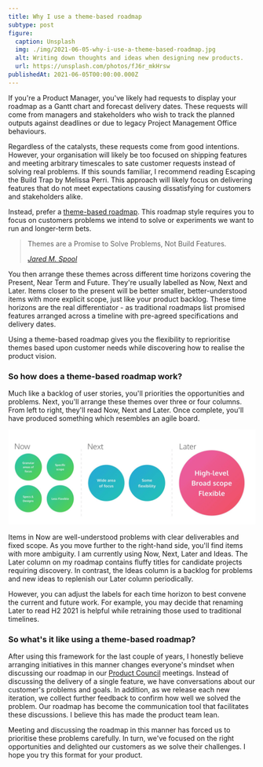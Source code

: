 ```yaml
---
title: Why I use a theme-based roadmap
subtype: post
figure:
  caption: Unsplash
  img: ./img/2021-06-05-why-i-use-a-theme-based-roadmap.jpg
  alt: Writing down thoughts and ideas when designing new products.
  url: https://unsplash.com/photos/fJ6r_mkHrsw
publishedAt: 2021-06-05T00:00:00.000Z
---
```

If you're a Product Manager, you've likely had requests to display your roadmap as a Gantt chart and forecast delivery dates. These requests will come from managers and stakeholders who wish to track the planned outputs against deadlines or due to legacy Project Management Office behaviours.

Regardless of the catalysts, these requests come from good intentions. However, your organisation will likely be too focused on shipping features and meeting arbitrary timescales to sate customer requests instead of solving real problems. If this sounds familiar, I recommend reading Escaping the Build Trap by Melissa Perri. This approach will likely focus on delivering features that do not meet expectations causing dissatisfying for customers and stakeholders alike.

Instead, prefer a [theme-based roadmap](https://www.prodpad.com/blog/how-to-build-a-product-roadmap-everyone-understands/). This roadmap style requires you to focus on customers problems we intend to solve or experiments we want to run and longer-term bets.

> Themes are a Promise to Solve Problems, Not Build Features.
>
> <cite>[Jared M. Spool](https://articles.uie.com/themes/)</cite>

You then arrange these themes across different time horizons covering the Present, Near Term and Future. They're usually labelled as Now, Next and Later. Items closer to the present will be better smaller, better-understood items with more explicit scope, just like your product backlog. These time horizons are the real differentiator - as traditional roadmaps list promised features arranged across a timeline with pre-agreed specifications and delivery dates.

Using a theme-based roadmap gives you the flexibility to reprioritise themes based upon customer needs while discovering how to realise the product vision.

### So how does a theme-based roadmap work?

Much like a backlog of user stories, you'll priorities the opportunities and problems. Next, you'll arrange these themes over three or four columns. From left to right, they'll read Now, Next and Later. Once complete, you'll have produced something which resembles an agile board.

![Anatomy of a Now, Next and Later roadmap by ProdPad](./img/2021-06-05-now-next-later.png)

Items in Now are well-understood problems with clear deliverables and fixed scope. As you move further to the right-hand side, you'll find items with more ambiguity. I am currently using Now, Next, Later and Ideas. The Later column on my roadmap contains fluffy titles for candidate projects requiring discovery. In contrast, the Ideas column is a backlog for problems and new ideas to replenish our Later column periodically.

However, you can adjust the labels for each time horizon to best convene the current and future work. For example, you may decide that renaming Later to read H2 2021 is helpful while retraining those used to traditional timelines.

### So what's it like using a theme-based roadmap?

After using this framework for the last couple of years, I honestly believe arranging initiatives in this manner changes everyone's mindset when discussing our roadmap in our [Product Council](https://svpg.com/the-product-council/) meetings. Instead of discussing the delivery of a single feature, we have conversations about our customer's problems and goals. In addition, as we release each new iteration, we collect further feedback to confirm how well we solved the problem. Our roadmap has become the communication tool that facilitates these discussions. I believe this has made the product team lean.

Meeting and discussing the roadmap in this manner has forced us to prioritise these problems carefully. In turn, we've focused on the right opportunities and delighted our customers as we solve their challenges. I hope you try this format for your product.
